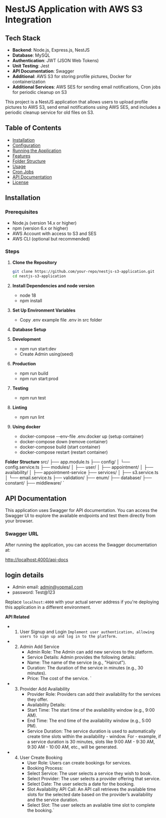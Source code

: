 # NestJS Application with AWS S3 Integration

## Tech Stack

- **Backend**: Node.js, Express.js, NestJS
- **Database**: MySQL
- **Authentication**: JWT (JSON Web Tokens)
- **Unit Testing**: Jest
- **API Documentation**: Swagger
- **Additional**: AWS S3 for storing profile pictures, Docker for containerization
- **Additional Services**: AWS SES for sending email notifications, Cron jobs for periodic cleanup on S3

This project is a NestJS application that allows users to upload profile pictures to AWS S3, send email notifications using AWS SES, and includes a periodic cleanup service for old files on S3.

## Table of Contents

- [Installation](#installation)
- [Configuration](#configuration)
- [Running the Application](#running-the-application)
- [Features](#features)
- [Folder Structure](#folder-structure)
- [Usage](#usage)
- [Cron Jobs](#cron-jobs)
- [API Documentation](#api-documentation)
- [License](#license)

## Installation

### Prerequisites

- Node.js (version 14.x or higher)
- npm (version 6.x or higher)
- AWS Account with access to S3 and SES
- AWS CLI (optional but recommended)

### Steps

1. **Clone the Repository**

   ```bash
   git clone https://github.com/your-repo/nestjs-s3-application.git
   cd nestjs-s3-application

   ```

2. **Install Dependencies and node version**

   - node 18
   - npm install

3. **Set Up Environment Variables**
   - Copy .env example file .env in src folder
4. **Database Setup**

5. **Development**

   - npm run start:dev
   - Create Admin using(seed)

6. **Production**

   - npm run build
   - npm run start:prod

7. **Testing**

   - npm run test

8. **Linting**

   - npm run lint

9. **Using docker**
   - docker-compose --env-file .env.docker up (setup container)
   - docker-compose down (remove container)
   - docker-compose build (start container)
   - docker-compose restart <container id> (restart container)

**Folder Structure**
src/
├── app.module.ts
├── config/
│ └── config.service.ts
├── modules/
│ ├── user/
│ ├── appointment/
│ ├── availability/
│ ├── appointment-service
├── services/
│ ├── s3.service.ts
│ └── email.service.ts
├── validation/
├── enum/
├── database/
├── constant/
├── middleware/
`

## API Documentation

This application uses Swagger for API documentation. You can access the Swagger UI to explore the available endpoints and test them directly from your browser.

### Swagger URL

After running the application, you can access the Swagger documentation at:

[http://localhost:4000/api-docs](http://localhost:4000/api-docs)

## login details

- Admin email: admin@yopmail.com
- password: Test@123

Replace `localhost:4000` with your actual server address if you're deploying this application in a different environment.

**API Related**

- 1.  User Signup and Login
      `Implement user authentication, allowing users to sign up and log in to the platform. `
- 2. Admin Add Service
     - Admin Role: The Admin can add new services to the platform.
     - Service Details: Admin provides the following details:
     - Name: The name of the service (e.g., "Haircut").
     - Duration: The duration of the service in minutes (e.g., 30 minutes).
     - Price: The cost of the service. `

- 3.  Provider Add Availability
      - Provider Role: Providers can add their availability for the services they offer.
      - Availability Details:
      - Start Time: The start time of the availability window (e.g., 9:00 AM).
      - End Time: The end time of the availability window (e.g., 5:00 PM).
      - Service Duration: The service duration is used to automatically create time slots within the availability - window. For - example, if a service duration is 30 minutes, slots like 9:00 AM - 9:30 AM, 9:30 AM - 10:00 AM, etc., will be generated.

- 4. User Create Booking
     - User Role: Users can create bookings for services.
     - Booking Process:
     - Select Service: The user selects a service they wish to book.
     - Select Provider: The user selects a provider offering that service.
     - Select Date: The user selects a date for the booking.
     - Slot Availability API Call: An API call retrieves the available time slots for the selected date based on the provider’s availability and the service duration.
     - Select Slot: The user selects an available time slot to complete the booking.`
